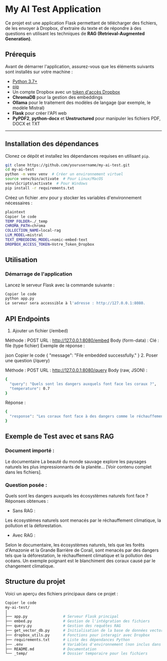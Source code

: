# My AI Test Application

Ce projet est une application Flask permettant de télécharger des fichiers, de les envoyer à Dropbox, d'extraire du texte et de répondre à des questions en utilisant les techniques de **RAG (Retrieval-Augmented Generation)**. 

## Prérequis

Avant de démarrer l'application, assurez-vous que les éléments suivants sont installés sur votre machine :

- [Python 3.7+](https://www.python.org/downloads/)
- [pip](https://pip.pypa.io/en/stable/)
- Un compte Dropbox avec un [token d'accès Dropbox](https://www.dropbox.com/developers/apps/create)
- **ChromaDB** pour la gestion des embeddings
- **Ollama** pour le traitement des modèles de langage (par exemple, le modèle Mistral)
- **Flask** pour créer l'API web
- **PyPDF2**, **python-docx** et **Unstructured** pour manipuler les fichiers PDF, DOCX et TXT

---

## Installation des dépendances

Clonez ce dépôt et installez les dépendances requises en utilisant `pip`.

```bash
git clone https://github.com/yourusername/my-ai-test.git
cd my-ai-test
python -m venv venv  # Créer un environnement virtuel
source venv/bin/activate  # Pour Linux/MacOS
venv\Scripts\activate  # Pour Windows
pip install -r requirements.txt
```

Créez un fichier .env pour y stocker les variables d'environnement nécessaires :

```bash
plaintext
Copier le code
TEMP_FOLDER=./_temp
CHROMA_PATH=chroma
COLLECTION_NAME=local-rag
LLM_MODEL=mistral
TEXT_EMBEDDING_MODEL=nomic-embed-text
DROPBOX_ACCESS_TOKEN=Votre_Token_Dropbox
```

## Utilisation
### Démarrage de l'application
Lancez le serveur Flask avec la commande suivante :

```bash
Copier le code
python app.py
Le serveur sera accessible à l'adresse : http://127.0.0.1:8080.
```
## API Endpoints
1. Ajouter un fichier (/embed)

Méthode : POST
URL : http://127.0.0.1:8080/embed
Body (form-data) :
Clé : file (type fichier)
Exemple de réponse :

json
Copier le code
{
  "message": "File embedded successfully."
}
2. Poser une question (/query)

Méthode : POST
URL : http://127.0.0.1:8080/query
Body (raw, JSON) :

```bash
{
  "query": "Quels sont les dangers auxquels font face les coraux ?",
  "temperature": 0.7
}
```
Réponse :
```bash
{
  "response": "Les coraux font face à des dangers comme le réchauffement climatique, la pollution et la surpêche."
}
```

## Exemple de Test avec et sans RAG
### Document importé :
Le documentaire La beauté du monde sauvage explore les paysages naturels les plus impressionnants de la planète... [Voir contenu complet dans les fichiers].

### Question posée :
Quels sont les dangers auxquels les écosystèmes naturels font face ?
Réponses obtenues :
- Sans RAG :

Les écosystèmes naturels sont menacés par le réchauffement climatique, la pollution et la déforestation.

- Avec RAG :

Selon le documentaire, les écosystèmes naturels, tels que les forêts d'Amazonie et la Grande Barrière de Corail, sont menacés par des dangers tels que la déforestation, le réchauffement climatique et la pollution des océans. Un exemple poignant est le blanchiment des coraux causé par le changement climatique.

## Structure du projet
Voici un aperçu des fichiers principaux dans ce projet :

```bash
Copier le code
my-ai-test/
│
├── app.py                # Serveur Flask principal
├── embed.py              # Gestion de l'intégration des fichiers
├── query.py              # Gestion des requêtes RAG
├── get_vector_db.py      # Initialisation de la base de données vectorielle
├── dropbox_utils.py      # Fonctions pour interagir avec Dropbox
├── requirements.txt      # Liste des dépendances Python
├── .env                  # Variables d'environnement (non inclus dans Git)
├── README.md             # Documentation
└── _temp/                # Dossier temporaire pour les fichiers
```